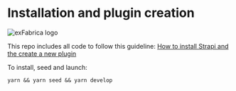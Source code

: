 # Installation and plugin creation

![exFabrica logo](https://cdn-images-1.medium.com/max/800/1*pfNdV8oin0fRe-EQKIaYyQ.png)

This repo includes all code to follow this guideline: [How to install Strapi and the create a new plugin](https://medium.com/p/65dbcd4b1b42)

To install, seed and launch:

`yarn && yarn seed && yarn develop`

